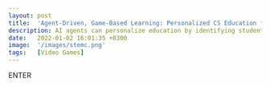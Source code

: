 ```yaml
---
layout: post
title:  'Agent-Driven, Game-Based Learning: Personalized CS Education for Diverse Students'
description: AI agents can personalize education by identifying students’ strengths, weaknesses, and personalities to generate content tailored to them. This work presents "personalized education agents" deployed in an educational version of Minecraft. Agents bridge concepts from lessons to "big picture" thinking by creating connections between STEM and interdisciplinary topics, such as the Language Arts. Agents translate student progression and learning outcomes to teachers for their assessment of student progress.
date:   2022-01-02 16:01:35 +0300
image:  '/images/stemc.png'
tags:   [Video Games]
---
```

ENTER




